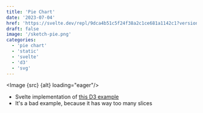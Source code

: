 ```yaml
---
title: 'Pie Chart'
date: '2023-07-04'
href: 'https://svelte.dev/repl/9dca4b51c5f24f38a2c1ce681a1142c1?version=4.2.6'
draft: false
image: '/sketch-pie.png'
categories:
  - 'pie chart'
  - 'static'
  - 'svelte'
  - 'd3'
  - 'svg'
---
```


<script>
  import Image from '$lib/components/Image.svelte';
  import src from '$lib/assets/images/sketches/sketch-pie.png';
  let alt = "A screenshot of a pie chart with way too many slices and colours."
</script>

<Image {src} {alt} loading="eager"/>

- Svelte implementation of [this D3 example](https://observablehq.com/@d3/pie-chart/2) 
- It's a bad example, because it has way too many slices

